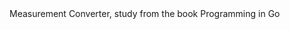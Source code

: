 <head> Measurement Converter, study from the book Programming in Go </head
  
<img width="517" alt="Exemplo da execução do programa" src="https://user-images.githubusercontent.com/69927468/152847274-9c1eff6b-9161-4e39-b478-9d73539291c9.png">
